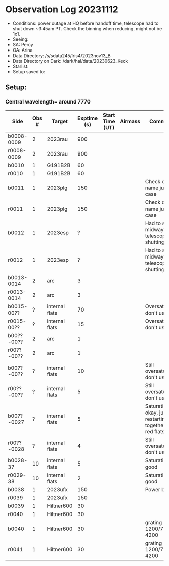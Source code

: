 # Observation Log 20231112

* Conditions: power outage at HQ before handoff time, telescope had to shut down ~3:45am PT. Check the binning when reducing, might not be 1x1.
* Seeing:
* SA: Percy
* OA: Arina
* Data Directory: /s/sdata245/lris4/2023nov13_B
* Data Directory on Dark: /dark/hal/data/20230623_Keck
* Starlist: 
* Setup saved to: 

## Setup: 

    
### Central wavelength= around 7770


| Side | Obs #     | Target    | Exptime (s) | Start Time (UT) | Airmass | Comments                                                   |
|------|-----------|-----------|-------------|-----------------|---------|------------------------------------------------------------|
|b0008-0009|2|2023rau        |900| |||
|r0008-0009|2|2023rau        |900| |||
|b0010|1|G191B2B        |60| |||
|r0010|1|G191B2B        |60| |||
|b0011|1|2023plg        |150| ||Check object name just in case|
|r0011|1|2023plg        |150| ||Check object name just in case|
|b0012|1|2023esp        |?| ||Had to stop midway, telescope shutting down|
|r0012|1|2023esp        |?| ||Had to stop midway, telescope shutting down|
|b0013-0014|2|arc        |3| |||
|r0013-0014|2|arc        |3| |||
|b0015-00??|?|internal flats        |70| ||Oversaturated, don't use|
|r0015-00??|?|internal flats        |15| ||Oversaturated, don't use|
|b00??-00??|2|arc        |1| |||
|r00??-00??|2|arc        |1| |||
|b00??-00??|?|internal flats        |10| ||Still oversaturated, don't use|
|r00??-00??|?|internal flats        |5| ||Still oversaturated, don't use|
|b00??-0027|?|internal flats        |5| ||Saturation okay, just restarting together with red flats|
|r00??-0028|?|internal flats        |4| ||Still oversaturated, don't use|
|b0028-37|10|internal flats        |5| ||Saturation good|
|r0029-38|10|internal flats        |2| ||Saturation good|
|b0038|1|2023ufx        |150| ||Power back|
|r0039|1|2023ufx        |150| |||
|b0039|1|Hiltner600        |30| |||
|r0040|1|Hiltner600        |30| |||
|b0040|1|Hiltner600        |30| ||grating 1200/7500 4200|
|r0041|1|Hiltner600        |30| ||grating 1200/7500 4200|
